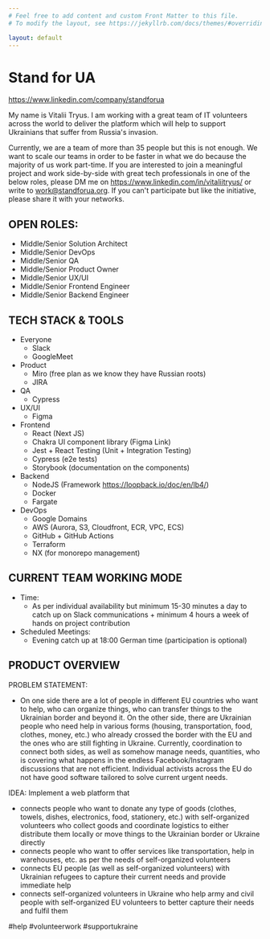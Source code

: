 ```yaml
---
# Feel free to add content and custom Front Matter to this file.
# To modify the layout, see https://jekyllrb.com/docs/themes/#overriding-theme-defaults

layout: default
---
```


# Stand for UA
https://www.linkedin.com/company/standforua

My name is Vitalii Tryus. I am working with a great team of IT volunteers across the world to deliver the platform which will help to support Ukrainians that suffer from Russia's invasion.

Currently, we are a team of more than 35 people but this is not enough. We want to scale our teams in order to be faster in what we do because the majority of us work part-time. If you are interested to join a meaningful project and work side-by-side with great tech professionals in one of the below roles, please DM me on https://www.linkedin.com/in/vitaliitryus/ or write to work@standforua.org. If you can't participate but like the initiative, please share it with your networks.

OPEN ROLES:
--------------------------
- Middle/Senior Solution Architect
- Middle/Senior DevOps
- Middle/Senior QA
- Middle/Senior Product Owner
- Middle/Senior UX/UI
- Middle/Senior Frontend Engineer
- Middle/Senior Backend Engineer

TECH STACK & TOOLS
------------------
- Everyone
  - Slack
  - GoogleMeet
- Product
  - Miro (free plan as we know they have Russian roots)
  - JIRA
- QA
  - Cypress
- UX/UI
  - Figma
- Frontend
  - React (Next JS)
  - Chakra UI component library (Figma Link)
  - Jest + React Testing (Unit + Integration Testing)
  - Cypress (e2e tests)
  - Storybook (documentation on the components)
- Backend
  - NodeJS (Framework https://loopback.io/doc/en/lb4/)
  - Docker
  - Fargate
- DevOps
  - Google Domains
  - AWS (Aurora, S3, Cloudfront, ECR, VPC, ECS)
  - GitHub + GitHub Actions
  - Terraform
  - NX (for monorepo management)

CURRENT TEAM WORKING MODE
-------------------------
- Time: 
  - As per individual availability but minimum 15-30 minutes a day to catch up on Slack communications + minimum 4 hours a week of hands on project contribution
- Scheduled Meetings:
  - Evening catch up at 18:00 German time (participation is optional)

PRODUCT OVERVIEW
----------------------
PROBLEM STATEMENT:
- On one side there are a lot of people in different EU countries who want to help, who can organize things, who can transfer things to the Ukrainian border and beyond it. On the other side, there are Ukrainian people who need help in various forms (housing, transportation, food, clothes, money, etc.) who already crossed the border with the EU and the ones who are still fighting in Ukraine. Currently, coordination to connect both sides, as well as somehow manage needs, quantities, who is covering what happens in the endless Facebook/Instagram discussions that are not efficient. Individual activists across the EU do not have good software tailored to solve current urgent needs.

IDEA:
Implement a web platform that
- connects people who want to donate any type of goods (clothes, towels, dishes, electronics, food, stationery, etc.) with self-organized volunteers who collect goods and coordinate logistics to either distribute them locally or move things to the Ukrainian border or Ukraine directly
- connects people who want to offer services like transportation, help in warehouses, etc. as per the needs of self-organized volunteers
- connects EU people (as well as self-organized volunteers) with Ukrainian refugees to capture their current needs and provide immediate help
- connects self-organized volunteers in Ukraine who help army and civil people with self-organized EU volunteers to better capture their needs and fulfil them

#help
#volunteerwork
#supportukraine

